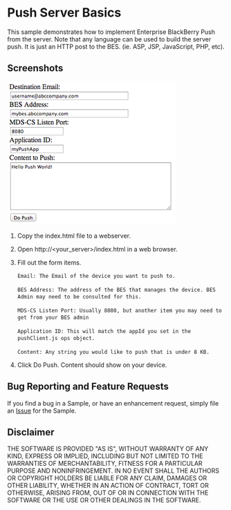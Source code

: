 # Push Server Basics

This sample demonstrates how to implement Enterprise BlackBerry Push from the server. Note that any language can be used to build the server push. It is just an HTTP post to the BES. (ie. ASP, JSP, JavaScript, PHP, etc).

## Screenshots ##

![image](_screenshots/1.png)

1. Copy the index.html file to a webserver.

2. Open http://<your_server>/index.html in a web browser.

3. Fill out the form items.

	```
	Email: The Email of the device you want to push to.

	BES Address: The address of the BES that manages the device. BES Admin may need to be consulted for this.

	MDS-CS Listen Port: Usually 8080, but another item you may need to get from your BES admin

	Application ID: This will match the appId you set in the pushClient.js ops object.

	Content: Any string you would like to push that is under 8 KB.

	```

4. Click Do Push. Content should show on your device.

## Bug Reporting and Feature Requests

If you find a bug in a Sample, or have an enhancement request, simply file an [Issue](https://github.com/blackberry/BES10-WebWorks/issues) for the Sample.

## Disclaimer

THE SOFTWARE IS PROVIDED "AS IS", WITHOUT WARRANTY OF ANY KIND, EXPRESS OR IMPLIED, INCLUDING BUT NOT LIMITED TO THE WARRANTIES OF MERCHANTABILITY, FITNESS FOR A PARTICULAR PURPOSE AND NONINFRINGEMENT. IN NO EVENT SHALL THE AUTHORS OR COPYRIGHT HOLDERS BE LIABLE FOR ANY CLAIM, DAMAGES OR OTHER LIABILITY, WHETHER IN AN ACTION OF CONTRACT, TORT OR OTHERWISE, ARISING FROM, OUT OF OR IN CONNECTION WITH THE SOFTWARE OR THE USE OR OTHER DEALINGS IN THE SOFTWARE.

